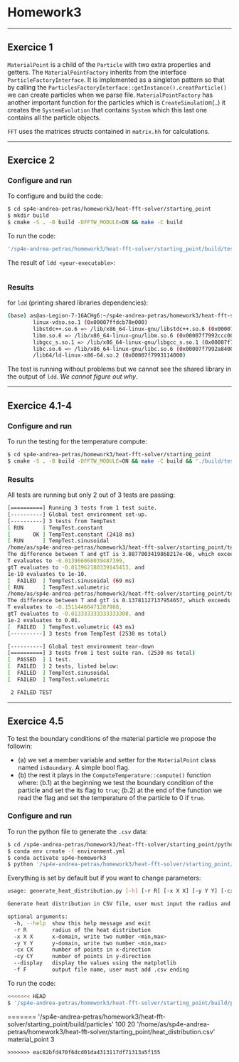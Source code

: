 # Homework3

---
## Exercice 1

`MaterialPoint` is a child of the `Particle` with two extra properties and getters. The `MaterialPointFactory` inherits from the interface `ParticleFactoryInterface`. It is implemented as a singleton pattern so that by calling the `ParticlesFactoryInterface::getInstance().creatParticle()` we can create particles when we parse file. `MaterialPointFactory` has another important function for the particles which is `CreateSimulat`ion(..) it creates the `SystemEvolution` that contains `System` which this last one contains all the particle objects.

`FFT` uses the matrices structs contained in `matrix.hh` for calculations.


---
## Exercice 2
### Configure and run
To configure and build the code:
```bash
$ cd sp4e-andrea-petras/homework3/heat-fft-solver/starting_point
$ mkdir build
$ cmake -S . -B build -DFFTW_MODULE=ON && make -C build
```
To run the code:
```bash
'/sp4e-andrea-petras/homework3/heat-fft-solver/starting_point/build/test_fft'
```

The result of `ldd <your-executable>`:
```bash

```
### Results
for `ldd` (printing shared libraries dependencies):
```bash
(base) as@as-Legion-7-16ACHg6:~/sp4e-andrea-petras/homework3/heat-fft-solver/starting_point$ ldd '/home/as/sp4e-andrea-petras/homework3/heat-fft-solver/starting_point/build/test_fft'
        linux-vdso.so.1 (0x00007ffdcb78e000)
        libstdc++.so.6 => /lib/x86_64-linux-gnu/libstdc++.so.6 (0x00007f7992db3000)
        libm.so.6 => /lib/x86_64-linux-gnu/libm.so.6 (0x00007f7992ccc000)
        libgcc_s.so.1 => /lib/x86_64-linux-gnu/libgcc_s.so.1 (0x00007f7992cac000)
        libc.so.6 => /lib/x86_64-linux-gnu/libc.so.6 (0x00007f7992a84000)
        /lib64/ld-linux-x86-64.so.2 (0x00007f7993114000)
```

The test is running without problems but we cannot see the shared library in the output of `ldd`. *We cannot figure out why*.

---
## Exercice 4.1-4
### Configure and run
To run the testing for the temperature compute:
```bash
$ cd sp4e-andrea-petras/homework3/heat-fft-solver/starting_point
$ cmake -S . -B build -DFFTW_MODULE=ON && make -C build && './build/test_temp'
```
### Results
All tests are running but only 2 out of 3 tests are passing:
```bash
[==========] Running 3 tests from 1 test suite.
[----------] Global test environment set-up.
[----------] 3 tests from TempTest
[ RUN      ] TempTest.constant
[       OK ] TempTest.constant (2418 ms)
[ RUN      ] TempTest.sinusoidal
/home/as/sp4e-andrea-petras/homework3/heat-fft-solver/starting_point/test_temp.cc:103: Failure
The difference between T and gtT is 3.8877003419868217e-06, which exceeds 1e-10, where
T evaluates to -0.013966068039487399,
gtT evaluates to -0.013962180339145413, and
1e-10 evaluates to 1e-10.
[  FAILED  ] TempTest.sinusoidal (69 ms)
[ RUN      ] TempTest.volumetric
/home/as/sp4e-andrea-petras/homework3/heat-fft-solver/starting_point/test_temp.cc:149: Failure
The difference between T and gtT is 0.13781127137954657, which exceeds 1e-2, where
T evaluates to -0.15114460471287988,
gtT evaluates to -0.013333333333333308, and
1e-2 evaluates to 0.01.
[  FAILED  ] TempTest.volumetric (43 ms)
[----------] 3 tests from TempTest (2530 ms total)

[----------] Global test environment tear-down
[==========] 3 tests from 1 test suite ran. (2530 ms total)
[  PASSED  ] 1 test.
[  FAILED  ] 2 tests, listed below:
[  FAILED  ] TempTest.sinusoidal
[  FAILED  ] TempTest.volumetric

 2 FAILED TEST
```

---
## Exercice 4.5
To test the boundary conditions of the material particle we propose the followin:
* (a) we set a member variable and setter for the `MaterialPoint` class named `isBoundary`. A simple bool flag.
* (b) the rest it plays in the `ComputeTemperature::compute()` function where: (b.1) at the beginning we test the boundary condition of the particle and set the its flag to `true`; (b.2) at the end of the function we read the flag and set the temperature of the particle to 0 if `true`.

### Configure and run
To run the python file to generate the `.csv` data:
```bash
$ cd /sp4e-andrea-petras/homework3/heat-fft-solver/starting_point/python
$ conda env create -f environment.yml
$ conda activate sp4e-homework3
$ python '/sp4e-andrea-petras/homework3/heat-fft-solver/starting_point/python/generate_heat_distribution.py'
```
Everything is set by default but if you want to change parameters:
```bash
usage: generate_heat_distribution.py [-h] [-r R] [-x X X] [-y Y Y] [-cx CX] [-cy CY] [--display] [-f F]

Generate heat distribution in CSV file, user must input the radius and domain

optional arguments:
  -h, --help  show this help message and exit
  -r R        radius of the heat distribution
  -x X X      x-domain, write two number <min,max>
  -y Y Y      y-domain, write two number <min,max>
  -cx CX      number of points in x-direction
  -cy CY      number of points in y-direction
  --display   display the values using the matplotlib
  -f F        output file name, user must add .csv ending
```

To run the code:
```bash
<<<<<<< HEAD
$ '/sp4e-andrea-petras/homework3/heat-fft-solver/starting_point/build/particles' 100 20 '/home/as/sp4e-andrea-petras/homework3/heat-fft-solver/starting_point/heat_distribution.csv' material_point  3
```
=======
'/sp4e-andrea-petras/homework3/heat-fft-solver/starting_point/build/particles' 100 20 '/home/as/sp4e-andrea-petras/homework3/heat-fft-solver/starting_point/heat_distribution.csv' material_point  3
```
>>>>>>> eac82bfd470f6dcd01da4313117df71313a5f155
